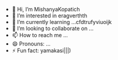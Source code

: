 - 👋 Hi, I’m MishanyaKopatich
- 👀 I’m interested in eragverthth
- 🌱 I’m currently learning ...cfdtrufyviuoijk
- 💞️ I’m looking to collaborate on ...
- 📫 How to reach me ...
- 😄 Pronouns: ...
- ⚡ Fun fact: yamakasi|||)
<!---
MishanyaKopatich/MishanyaKopatich is a ✨ special ✨ repository because its `README.md` (this file) appears on your GitHub profile.
You can click the Preview link to take a look at your changes.
